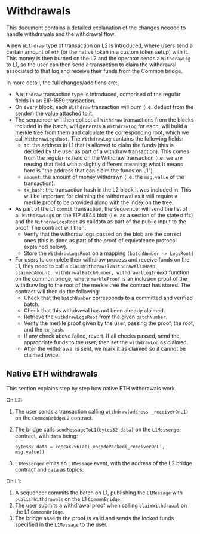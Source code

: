 # Withdrawals

This document contains a detailed explanation of the changes needed to handle withdrawals and the withdrawal flow.

A new `Withdraw` type of transaction on L2 is introduced, where users send a certain amount of `eth` (or the native token in a custom token setup) with it. This money is then burned on the L2 and the operator sends a `WithdrawLog` to L1, so the user can then send a transaction to claim the withdrawal associated to that log and receive their funds from the Common bridge.

In more detail, the full changes/additions are:

- A `Withdraw` transaction type is introduced, comprised of the regular fields in an EIP-1559 transaction.
- On every block, each `Withdraw` transaction will burn (i.e. deduct from the sender) the value attached to it.
- The sequencer will then collect all `Withdraw` transactions from the blocks included in the batch, will generate a `WithdrawLog` for each, will build a merkle tree from them and calculate the corresponding root, which we call `WithdrawLogsRoot`. The `WithdrawLog` contains the following fields:
  - `to`: the address in L1 that is allowed to claim the funds (this is decided by the user as part of a withdraw transaction). This comes from the regular `to` field on the Withdraw transaction (i.e. we are reusing that field with a slightly different meaning; what it means here is "the address that can claim the funds on L1").
  - `amount`: the amount of money withdrawn (i.e. the `msg.value` of the transaction).
  - `tx_hash`: the transaction hash in the L2 block it was included in. This will be important for claiming the withdrawal as it will require a merkle proof to be provided along with the index on the tree.
- As part of the L1 `commit` transaction, the sequencer will send the list of all `WithdrawLog`s on the EIP 4844 blob (i.e. as a section of the state diffs) and the `WithdrawLogsRoot` as calldata as part of the public input to the proof. The contract will then:
  - Verify that the withdraw logs passed on the blob are the correct ones (this is done as part of the proof of equivalence protocol explained below).
  - Store the `WithdrawLogsRoot` on a mapping `(batchNumber -> LogsRoot)`
- For users to complete their withdraw process and receive funds on the L1, they need to call a `claimWithdraw(l2WithdrawalTxHash, claimedAmount, withdrawalBatchNumber, withdrawalLogIndex)` function on the common bridge, where `merkleProof` is an inclusion proof of the withdraw log to the root of the merkle tree the contract has stored. The contract will then do the following:
  - Check that the `batchNumber` corresponds to a committed and verified batch.
  - Check that this withdrawal has not been already claimed.
  - Retrieve the `withdrawLogsRoot` from the given `batchNumber`.
  - Verify the merkle proof given by the user, passing the proof, the root, and the `tx_hash`.
  - If any check above failed, revert. If all checks passed, send the appropriate funds to the user, then set the `withdrawLog` as claimed.
  - After the withdrawal is sent, we mark it as claimed so it cannot be claimed twice.

## Native ETH withdrawals

This section explains step by step how native ETH withdrawals work.

On L2:

1. The user sends a transaction calling `withdraw(address _receiverOnL1)` on the `CommonBridgeL2` contract.
2. The bridge calls `sendMessageToL1(bytes32 data)` on the `L1Messenger` contract, with `data` being:

    ```solidity
    bytes32 data = keccak256(abi.encodePacked(_receiverOnL1, msg.value))
    ```

3. `L1Messenger` emits an `L1Message` event, with the address of the L2 bridge contract and `data` as topics.

On L1:

1. A sequencer commits the batch on L1, publishing the `L1Message` with `publishWithdrawals` on the L1 `CommonBridge`.
2. The user submits a withdrawal proof when calling `claimWithdrawal` on the L1 `CommonBridge`.
3. The bridge asserts the proof is valid and sends the locked funds specified in the `L1Message` to the user.

